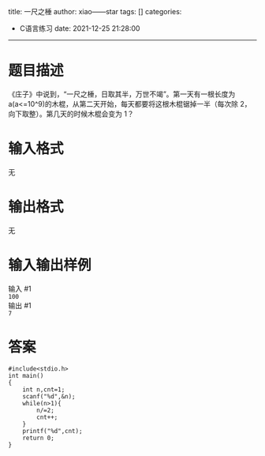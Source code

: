 title: 一尺之棰
author: xiao——star
tags: []
categories:
  - C语言练习
date: 2021-12-25 21:28:00
---
# 题目描述
《庄子》中说到，“一尺之棰，日取其半，万世不竭”。第一天有一根长度为 a(a<=10^9)的木棍，从第二天开始，每天都要将这根木棍锯掉一半（每次除 2，向下取整）。第几天的时候木棍会变为 1？

# 输入格式
无

# 输出格式
无

# 输入输出样例
输入 #1  
`100`  
输出 #1  
`7`  
# 答案
    #include<stdio.h>
    int main()
    {
        int n,cnt=1;
        scanf("%d",&n);
        while(n>1){
            n/=2;
            cnt++;
        }
        printf("%d",cnt);
        return 0;
    }